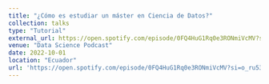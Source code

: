 ```yaml
---
title: "¿Cómo es estudiar un máster en Ciencia de Datos?"
collection: talks
type: "Tutorial"
external_url: https://open.spotify.com/episode/0FQ4HuG1Rq0e3RONmiVcMV?si=o_ru53_KReW7LvPrRElxEA&nd=1&dlsi=30db897d20d440ce
venue: "Data Science Podcast"
date: 2022-10-01
location: "Ecuador"
url: 'https://open.spotify.com/episode/0FQ4HuG1Rq0e3RONmiVcMV?si=o_ru53_KReW7LvPrRElxEA&nd=1&dlsi=30db897d20d440ce'
---
```


